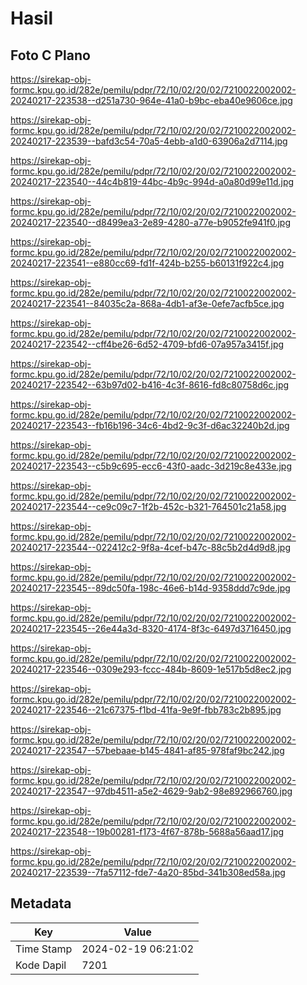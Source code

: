 # Hasil

## Foto C Plano

https://sirekap-obj-formc.kpu.go.id/282e/pemilu/pdpr/72/10/02/20/02/7210022002002-20240217-223538--d251a730-964e-41a0-b9bc-eba40e9606ce.jpg

https://sirekap-obj-formc.kpu.go.id/282e/pemilu/pdpr/72/10/02/20/02/7210022002002-20240217-223539--bafd3c54-70a5-4ebb-a1d0-63906a2d7114.jpg

https://sirekap-obj-formc.kpu.go.id/282e/pemilu/pdpr/72/10/02/20/02/7210022002002-20240217-223540--44c4b819-44bc-4b9c-994d-a0a80d99e11d.jpg

https://sirekap-obj-formc.kpu.go.id/282e/pemilu/pdpr/72/10/02/20/02/7210022002002-20240217-223540--d8499ea3-2e89-4280-a77e-b9052fe941f0.jpg

https://sirekap-obj-formc.kpu.go.id/282e/pemilu/pdpr/72/10/02/20/02/7210022002002-20240217-223541--e880cc69-fd1f-424b-b255-b60131f922c4.jpg

https://sirekap-obj-formc.kpu.go.id/282e/pemilu/pdpr/72/10/02/20/02/7210022002002-20240217-223541--84035c2a-868a-4db1-af3e-0efe7acfb5ce.jpg

https://sirekap-obj-formc.kpu.go.id/282e/pemilu/pdpr/72/10/02/20/02/7210022002002-20240217-223542--cff4be26-6d52-4709-bfd6-07a957a3415f.jpg

https://sirekap-obj-formc.kpu.go.id/282e/pemilu/pdpr/72/10/02/20/02/7210022002002-20240217-223542--63b97d02-b416-4c3f-8616-fd8c80758d6c.jpg

https://sirekap-obj-formc.kpu.go.id/282e/pemilu/pdpr/72/10/02/20/02/7210022002002-20240217-223543--fb16b196-34c6-4bd2-9c3f-d6ac32240b2d.jpg

https://sirekap-obj-formc.kpu.go.id/282e/pemilu/pdpr/72/10/02/20/02/7210022002002-20240217-223543--c5b9c695-ecc6-43f0-aadc-3d219c8e433e.jpg

https://sirekap-obj-formc.kpu.go.id/282e/pemilu/pdpr/72/10/02/20/02/7210022002002-20240217-223544--ce9c09c7-1f2b-452c-b321-764501c21a58.jpg

https://sirekap-obj-formc.kpu.go.id/282e/pemilu/pdpr/72/10/02/20/02/7210022002002-20240217-223544--022412c2-9f8a-4cef-b47c-88c5b2d4d9d8.jpg

https://sirekap-obj-formc.kpu.go.id/282e/pemilu/pdpr/72/10/02/20/02/7210022002002-20240217-223545--89dc50fa-198c-46e6-b14d-9358ddd7c9de.jpg

https://sirekap-obj-formc.kpu.go.id/282e/pemilu/pdpr/72/10/02/20/02/7210022002002-20240217-223545--26e44a3d-8320-4174-8f3c-6497d3716450.jpg

https://sirekap-obj-formc.kpu.go.id/282e/pemilu/pdpr/72/10/02/20/02/7210022002002-20240217-223546--0309e293-fccc-484b-8609-1e517b5d8ec2.jpg

https://sirekap-obj-formc.kpu.go.id/282e/pemilu/pdpr/72/10/02/20/02/7210022002002-20240217-223546--21c67375-f1bd-41fa-9e9f-fbb783c2b895.jpg

https://sirekap-obj-formc.kpu.go.id/282e/pemilu/pdpr/72/10/02/20/02/7210022002002-20240217-223547--57bebaae-b145-4841-af85-978faf9bc242.jpg

https://sirekap-obj-formc.kpu.go.id/282e/pemilu/pdpr/72/10/02/20/02/7210022002002-20240217-223547--97db4511-a5e2-4629-9ab2-98e892966760.jpg

https://sirekap-obj-formc.kpu.go.id/282e/pemilu/pdpr/72/10/02/20/02/7210022002002-20240217-223548--19b00281-f173-4f67-878b-5688a56aad17.jpg

https://sirekap-obj-formc.kpu.go.id/282e/pemilu/pdpr/72/10/02/20/02/7210022002002-20240217-223539--7fa57112-fde7-4a20-85bd-341b308ed58a.jpg


## Metadata

| Key        | Value               |
| ---------- | ------------------- |
| Time Stamp | 2024-02-19 06:21:02 |
| Kode Dapil | 7201                |



